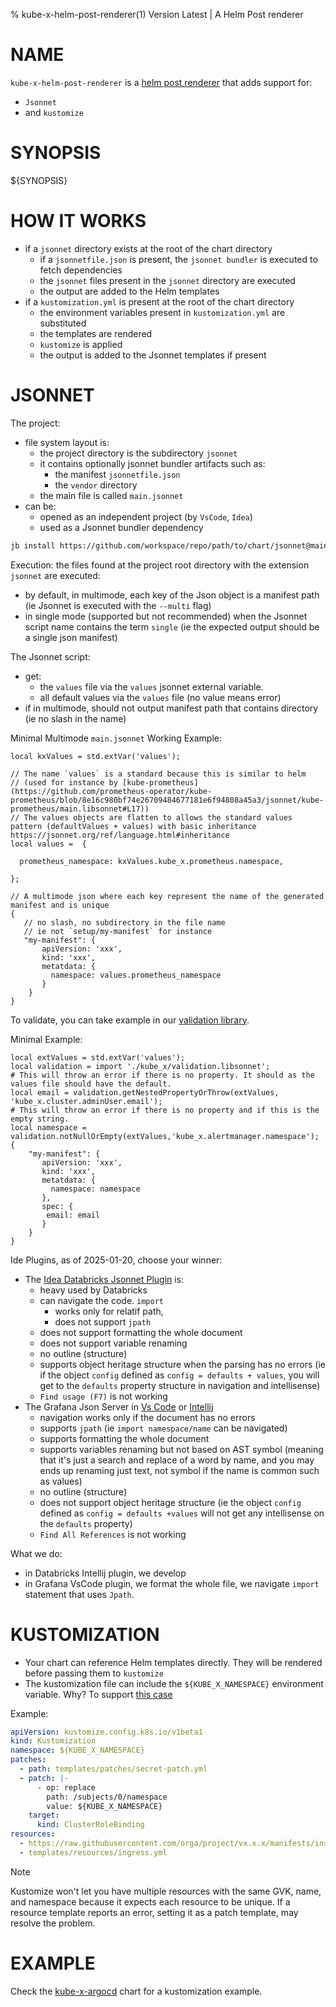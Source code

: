% kube-x-helm-post-renderer(1) Version Latest | A Helm Post renderer
# NAME

`kube-x-helm-post-renderer` is a  [helm post renderer](https://helm.sh/docs/topics/advanced/#post-rendering)
that adds support for:
* `Jsonnet` 
* and `kustomize`

# SYNOPSIS

${SYNOPSIS}

# HOW IT WORKS

- if a `jsonnet` directory exists at the root of the chart directory
  - if a `jsonnetfile.json` is present, the `jsonnet bundler` is executed to fetch dependencies
  - the `jsonnet` files present in the `jsonnet` directory are executed 
  - the output are added to the Helm templates
- if a `kustomization.yml` is present at the root of the chart directory
  - the environment variables present in `kustomization.yml` are substituted
  - the templates are rendered
  - `kustomize` is applied
  - the output is added to the Jsonnet templates if present

# JSONNET

The project:
* file system layout is:
  * the project directory is the subdirectory `jsonnet`
  * it contains optionally jsonnet bundler artifacts such as:
    * the manifest `jsonnetfile.json`
    * the `vendor` directory
  * the main file is called `main.jsonnet`
* can be:
  * opened as an independent project (by `VsCode`, `Idea`)
  * used as a Jsonnet bundler dependency
```bash
jb install https://github.com/workspace/repo/path/to/chart/jsonnet@main
```

Execution: the files found at the project root directory with the extension `jsonnet` are executed:
* by default, in multimode, each key of the Json object is a manifest path (ie Jsonnet is executed with the `--multi` flag)
* in single mode (supported but not recommended) when the Jsonnet script name contains the term `single` (ie the expected output should be a single json manifest)


The Jsonnet script:
* get:
  * the `values` file via the `values` jsonnet external variable.
  * all default values via the `values` file (no value means error)
* if in multimode, should not output manifest path that contains directory (ie no slash in the name)

 

Minimal Multimode `main.jsonnet` Working Example:
```jsonnet
local kxValues = std.extVar('values');

// The name `values` is a standard because this is similar to helm 
// (used for instance by [kube-prometheus](https://github.com/prometheus-operator/kube-prometheus/blob/8e16c980bf74e26709484677181e6f94808a45a3/jsonnet/kube-prometheus/main.libsonnet#L17))
// The values objects are flatten to allows the standard values pattern (defaultValues + values) with basic inheritance https://jsonnet.org/ref/language.html#inheritance
local values =  {
    
  prometheus_namespace: kxValues.kube_x.prometheus.namespace,
    
};

// A multimode json where each key represent the name of the generated manifest and is unique
{
   // no slash, no subdirectory in the file name
   // ie not `setup/my-manifest` for instance
   "my-manifest": {
       apiVersion: 'xxx',
       kind: 'xxx',
       metatdata: {
         namespace: values.prometheus_namespace
       }
    }
}
```


To validate, you can take example in our [validation library](../../resources/charts/alertmanager/jsonnet/kube_x/validation.libsonnet).

Minimal Example:
```jsonnet
local extValues = std.extVar('values');
local validation = import './kube_x/validation.libsonnet';
# This will throw an error if there is no property. It should as the values file should have the default.
local email = validation.getNestedPropertyOrThrow(extValues, 'kube_x.cluster.adminUser.email');
# This will throw an error if there is no property and if this is the empty string.
local namespace = validation.notNullOrEmpty(extValues,'kube_x.alertmanager.namespace');
{
    "my-manifest": {
       apiVersion: 'xxx',
       kind: 'xxx',
       metatdata: {
         namespace: namespace
       },
       spec: {
        email: email
       }
    }
}
```

Ide Plugins, as of 2025-01-20, choose your winner:
* The [Idea Databricks Jsonnet Plugin](https://plugins.jetbrains.com/plugin/10852-jsonnet) is:
  * heavy used by Databricks
  * can navigate the code. `import` 
    * works only for relatif path, 
    * does not support `jpath`
  * does not support formatting the whole document
  * does not support variable renaming
  * no outline (structure)
  * supports object heritage structure when the parsing has no errors (ie if the object `config` defined as `config = defaults + values`, you will get to the `defaults` property structure in navigation and intellisense)
  * `Find usage (F7)` is not working
* The Grafana Json Server in [Vs Code](https://github.com/grafana/vscode-jsonnet) or [Intellij](https://plugins.jetbrains.com/plugin/18752-jsonnet-language-server)
  * navigation works only if the document has no errors 
  * supports `jpath` (ie `import namespace/name` can be navigated)
  * supports formatting the whole document
  * supports variables renaming but not based on AST symbol (meaning that it's just a search and replace of a word by name, and you may ends up renaming just text, not symbol if the name is common such as values)
  * no outline (structure)
  * does not support object heritage structure (ie the object `config` defined as `config = defaults +values` will not get any intellisense on the `defaults` property)
  * `Find All References` is not working

What we do:
* in Databricks Intellij plugin, we develop
* in Grafana VsCode plugin, we format the whole file, we navigate `import` statement that uses `Jpath`.

# KUSTOMIZATION

* Your chart can reference Helm templates directly. They will be rendered before passing them to `kustomize`
* The kustomization file can include the `${KUBE_X_NAMESPACE}` environment variable. Why? To support [this case](https://argo-cd.readthedocs.io/en/stable/operator-manual/installation/#installing-argo-cd-in-a-custom-namespace)


Example:
```yaml
apiVersion: kustomize.config.k8s.io/v1beta1
kind: Kustomization
namespace: ${KUBE_X_NAMESPACE}
patches:
  - path: templates/patches/secret-patch.yml
  - patch: |-
      - op: replace
        path: /subjects/0/namespace
        value: ${KUBE_X_NAMESPACE}
    target:
      kind: ClusterRoleBinding
resources:
  - https://raw.githubusercontent.com/orga/project/vx.x.x/manifests/install.yaml
  - templates/resources/ingress.yml
```

> [!NOTE]
> Kustomize won't let you have multiple resources with the same GVK, name, and namespace
> because it expects each resource to be unique.
> If a resource template reports an error, setting it as a patch template, may resolve the problem.

# EXAMPLE

Check the [kube-x-argocd](../../resources/charts/argocd) chart for a kustomization example.

